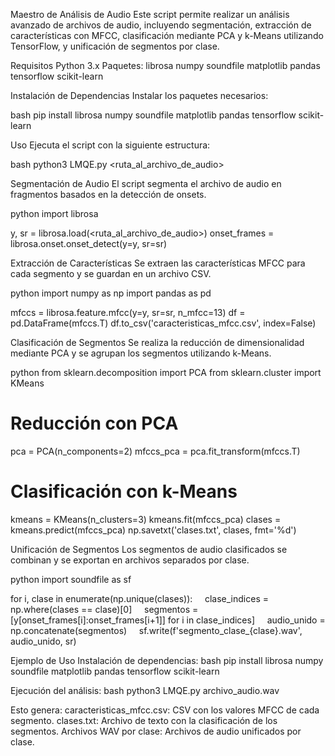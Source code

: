 Maestro de Análisis de Audio
Este script permite realizar un análisis avanzado de archivos de audio, incluyendo segmentación, extracción de características con MFCC, clasificación mediante PCA y k-Means utilizando TensorFlow, y unificación de segmentos por clase.

Requisitos
Python 3.x
Paquetes:
librosa
numpy
soundfile
matplotlib
pandas
tensorflow
scikit-learn

Instalación de Dependencias
Instalar los paquetes necesarios:

bash
pip install librosa numpy soundfile matplotlib pandas tensorflow scikit-learn

Uso
Ejecuta el script con la siguiente estructura:

bash
python3 LMQE.py <ruta_al_archivo_de_audio>

Segmentación de Audio
El script segmenta el archivo de audio en fragmentos basados en la detección de onsets.

python
import librosa

y, sr = librosa.load(<ruta_al_archivo_de_audio>)
onset_frames = librosa.onset.onset_detect(y=y, sr=sr)

Extracción de Características
Se extraen las características MFCC para cada segmento y se guardan en un archivo CSV.

python
import numpy as np
import pandas as pd

mfccs = librosa.feature.mfcc(y=y, sr=sr, n_mfcc=13)
df = pd.DataFrame(mfccs.T)
df.to_csv('caracteristicas_mfcc.csv', index=False)

Clasificación de Segmentos
Se realiza la reducción de dimensionalidad mediante PCA y se agrupan los segmentos utilizando k-Means.

python
from sklearn.decomposition import PCA
from sklearn.cluster import KMeans

# Reducción con PCA
pca = PCA(n_components=2)
mfccs_pca = pca.fit_transform(mfccs.T)

# Clasificación con k-Means
kmeans = KMeans(n_clusters=3)
kmeans.fit(mfccs_pca)
clases = kmeans.predict(mfccs_pca)
np.savetxt('clases.txt', clases, fmt='%d')

Unificación de Segmentos
Los segmentos de audio clasificados se combinan y se exportan en archivos separados por clase.

python
import soundfile as sf

for i, clase in enumerate(np.unique(clases)):
    clase_indices = np.where(clases == clase)[0]
    segmentos = [y[onset_frames[i]:onset_frames[i+1]] for i in clase_indices]
    audio_unido = np.concatenate(segmentos)
    sf.write(f'segmento_clase_{clase}.wav', audio_unido, sr)

Ejemplo de Uso
Instalación de dependencias:
bash
pip install librosa numpy soundfile matplotlib pandas tensorflow scikit-learn

Ejecución del análisis:
bash
python3 LMQE.py archivo_audio.wav

Esto genera:
caracteristicas_mfcc.csv: CSV con los valores MFCC de cada segmento.
clases.txt: Archivo de texto con la clasificación de los segmentos.
Archivos WAV por clase: Archivos de audio unificados por clase.
